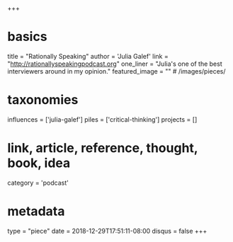 +++
# basics
title     		 = "Rationally Speaking"
author    		 = 'Julia Galef'
link      		 = "http://rationallyspeakingpodcast.org"
one_liner 		 = "Julia's one of the best interviewers around in my opinion."
featured_image = "" # /images/pieces/

# taxonomies
influences		 = ['julia-galef']
piles     		 = ['critical-thinking']
projects			 = []

# link, article, reference, thought, book, idea
category  		 = 'podcast'

# metadata
type	    		 = "piece"
date      		 = 2018-12-29T17:51:11-08:00
disqus    		 = false
+++

